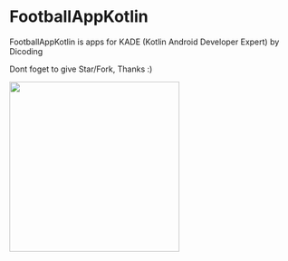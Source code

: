 # FootballAppKotlin
FootballAppKotlin is apps for KADE (Kotlin Android Developer Expert) by Dicoding

Dont foget to give Star/Fork, Thanks :)

<img src="https://github.com/dudayefahmad/FootballAppKotlin/tree/master/screenshoots/next_match.png" width="300">
